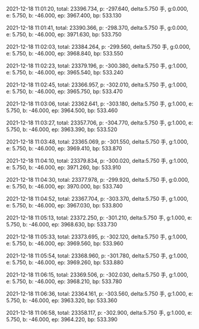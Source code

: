 2021-12-18 11:01:20, total: 23396.734, p: -297.640, delta:5.750 手, g:0.000, e: 5.750, b: -46.000, ep: 3967.400, bp: 533.130

2021-12-18 11:01:41, total: 23390.366, p: -298.370, delta:5.750 手, g:0.000, e: 5.750, b: -46.000, ep: 3971.630, bp: 533.750

2021-12-18 11:02:03, total: 23384.264, p: -299.560, delta:5.750 手, g:0.000, e: 5.750, b: -46.000, ep: 3968.840, bp: 533.550

2021-12-18 11:02:23, total: 23379.196, p: -300.380, delta:5.750 手, g:1.000, e: 5.750, b: -46.000, ep: 3965.540, bp: 533.240

2021-12-18 11:02:45, total: 23366.957, p: -302.010, delta:5.750 手, g:1.000, e: 5.750, b: -46.000, ep: 3965.750, bp: 533.470

2021-12-18 11:03:06, total: 23362.641, p: -303.180, delta:5.750 手, g:1.000, e: 5.750, b: -46.000, ep: 3964.500, bp: 533.460

2021-12-18 11:03:27, total: 23357.706, p: -304.770, delta:5.750 手, g:1.000, e: 5.750, b: -46.000, ep: 3963.390, bp: 533.520

2021-12-18 11:03:48, total: 23365.069, p: -301.550, delta:5.750 手, g:1.000, e: 5.750, b: -46.000, ep: 3969.410, bp: 533.870

2021-12-18 11:04:10, total: 23379.834, p: -300.020, delta:5.750 手, g:1.000, e: 5.750, b: -46.000, ep: 3971.260, bp: 533.910

2021-12-18 11:04:30, total: 23377.978, p: -299.920, delta:5.750 手, g:0.000, e: 5.750, b: -46.000, ep: 3970.000, bp: 533.740

2021-12-18 11:04:52, total: 23367.704, p: -303.370, delta:5.750 手, g:1.000, e: 5.750, b: -46.000, ep: 3967.030, bp: 533.800

2021-12-18 11:05:13, total: 23372.250, p: -301.210, delta:5.750 手, g:1.000, e: 5.750, b: -46.000, ep: 3968.630, bp: 533.730

2021-12-18 11:05:33, total: 23373.695, p: -302.120, delta:5.750 手, g:1.000, e: 5.750, b: -46.000, ep: 3969.560, bp: 533.960

2021-12-18 11:05:54, total: 23368.960, p: -301.780, delta:5.750 手, g:1.000, e: 5.750, b: -46.000, ep: 3969.260, bp: 533.880

2021-12-18 11:06:15, total: 23369.506, p: -302.030, delta:5.750 手, g:1.000, e: 5.750, b: -46.000, ep: 3968.210, bp: 533.780

2021-12-18 11:06:36, total: 23364.161, p: -303.560, delta:5.750 手, g:1.000, e: 5.750, b: -46.000, ep: 3963.320, bp: 533.360

2021-12-18 11:06:58, total: 23358.117, p: -302.900, delta:5.750 手, g:1.000, e: 5.750, b: -46.000, ep: 3964.220, bp: 533.390